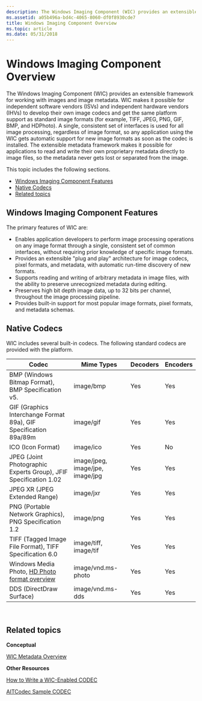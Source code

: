 ```yaml
---
description: The Windows Imaging Component (WIC) provides an extensible framework for working with images and image metadata.
ms.assetid: a05b496a-bd4c-4065-8060-df0f8930cde7
title: Windows Imaging Component Overview
ms.topic: article
ms.date: 05/31/2018
---
```


# Windows Imaging Component Overview

The Windows Imaging Component (WIC) provides an extensible framework for working with images and image metadata. WIC makes it possible for independent software vendors (ISVs) and independent hardware vendors (IHVs) to develop their own image codecs and get the same platform support as standard image formats (for example, TIFF, JPEG, PNG, GIF, BMP, and HDPhoto). A single, consistent set of interfaces is used for all image processing, regardless of image format, so any application using the WIC gets automatic support for new image formats as soon as the codec is installed. The extensible metadata framework makes it possible for applications to read and write their own proprietary metadata directly to image files, so the metadata never gets lost or separated from the image.

This topic includes the following sections.

-   [Windows Imaging Component Features](#windows-imaging-component-features)
-   [Native Codecs](#native-codecs)
-   [Related topics](#related-topics)

## Windows Imaging Component Features

The primary features of WIC are:

-   Enables application developers to perform image processing operations on any image format through a single, consistent set of common interfaces, without requiring prior knowledge of specific image formats.
-   Provides an extensible "plug and play" architecture for image codecs, pixel formats, and metadata, with automatic run-time discovery of new formats.
-   Supports reading and writing of arbitrary metadata in image files, with the ability to preserve unrecognized metadata during editing.
-   Preserves high bit depth image data, up to 32 bits per channel, throughout the image processing pipeline.
-   Provides built-in support for most popular image formats, pixel formats, and metadata schemas.

## Native Codecs

WIC includes several built-in codecs. The following standard codecs are provided with the platform. 

| Codec                                                                                             | Mime Types                       | Decoders | Encoders |
|---------------------------------------------------------------------------------------------------|----------------------------------|----------|----------|
| BMP (Windows Bitmap Format), BMP Specification v5.                                                | image/bmp                        | Yes      | Yes      |
| GIF (Graphics Interchange Format 89a), GIF Specification 89a/89m                                  | image/gif                        | Yes      | Yes      |
| ICO (Icon Format)                                                                                 | image/ico                        | Yes      | No       |
| JPEG (Joint Photographic Experts Group), JFIF Specification 1.02                                  | image/jpeg, image/jpe, image/jpg | Yes      | Yes      |
| JPEG XR (JPEG Extended Range)                                                                     | image/jxr                        | Yes      | Yes      |
| PNG (Portable Network Graphics), PNG Specification 1.2                                            | image/png                        | Yes      | Yes      |
| TIFF (Tagged Image File Format), TIFF Specification 6.0                                           | image/tiff, image/tif            | Yes      | Yes      |
| Windows Media Photo, [HD Photo format overview](https://www.microsoft.com/whdc/xps/wmphoto.mspx) | image/vnd.ms-photo               | Yes      | Yes      |
| DDS (DirectDraw Surface)                                                                          | image/vnd.ms-dds                 | Yes      | Yes      |



 

## Related topics

<dl> <dt>

**Conceptual**
</dt> <dt>

[WIC Metadata Overview](-wic-about-metadata.md)
</dt> <dt>

**Other Resources**
</dt> <dt>

[How to Write a WIC-Enabled CODEC](-wic-howtowriteacodec.md)
</dt> <dt>

[AITCodec Sample CODEC](/previous-versions/dotnet/netframework-3.0/ms771770(v=vs.85))
</dt> </dl>

 

 
